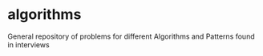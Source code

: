 # algorithms
General repository of problems for different Algorithms and Patterns found in interviews

